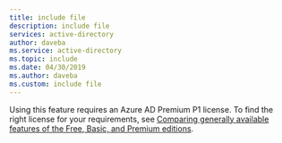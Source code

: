 ```yaml
---
title: include file
description: include file
services: active-directory
author: daveba
ms.service: active-directory
ms.topic: include
ms.date: 04/30/2019
ms.author: daveba
ms.custom: include file
---
```


Using this feature requires an Azure AD Premium P1 license. To find the right license for your requirements, see [Comparing generally available features of the Free, Basic, and Premium editions](https://azure.microsoft.com/en-us/pricing/details/active-directory/).